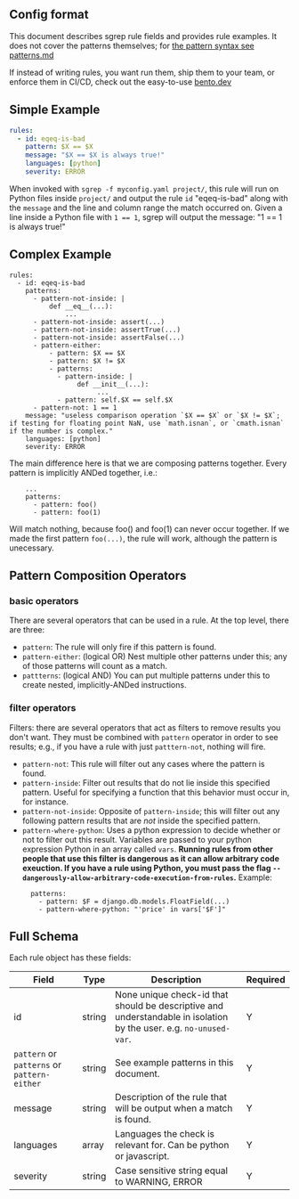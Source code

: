 ## Config format

This document describes sgrep rule fields and provides rule examples. It does not cover the patterns themselves; for [the pattern syntax see patterns.md](patterns.md)

If instead of writing rules, you want run them, ship them to your team, or enforce them in CI/CD, check out the easy-to-use [bento.dev](https://bento.dev)

## Simple Example

```yaml
rules:
  - id: eqeq-is-bad
    pattern: $X == $X
    message: "$X == $X is always true!"
    languages: [python]
    severity: ERROR
```

When invoked with `sgrep -f myconfig.yaml project/`, this rule will run on Python files inside `project/` and output the rule `id` "eqeq-is-bad" along with the `message` and the line and column range the match occurred on. Given a line inside a Python file with `1 == 1`, sgrep will output the message: "1 == 1 is always true!"

## Complex Example
```
rules:
  - id: eqeq-is-bad
    patterns:
      - pattern-not-inside: |
          def __eq__(...):
              ...
      - pattern-not-inside: assert(...)
      - pattern-not-inside: assertTrue(...)
      - pattern-not-inside: assertFalse(...)
      - pattern-either:
          - pattern: $X == $X
          - pattern: $X != $X
          - patterns:
            - pattern-inside: |
                 def __init__(...):
                      ...
            - pattern: self.$X == self.$X
      - pattern-not: 1 == 1
    message: "useless comparison operation `$X == $X` or `$X != $X`; if testing for floating point NaN, use `math.isnan`, or `cmath.isnan` if the number is complex."
    languages: [python]
    severity: ERROR
```

The main difference here is that we are composing patterns together. Every pattern is implicitly ANDed together, i.e.:

```
    ...
    patterns:
      - pattern: foo()
      - pattern: foo(1)
```

Will match nothing, because foo() and foo(1) can never occur together. If we made the first pattern `foo(...)`, the rule will work, although the pattern is unecessary.

## Pattern Composition Operators

### basic operators

There are several operators that can be used in a rule. At the top level, there are three:

- `pattern`: The rule will only fire if this pattern is found.
- `pattern-either`: (logical OR) Nest multiple other patterns under this; any of those patterns will count as a match.
- `pattterns`: (logical AND) You can put multiple patterns under this to create nested, implicitly-ANDed instructions.

### filter operators

Filters: there are several operators that act as filters to remove results you don't want. They must be combined with `pattern` operator in order to see results; e.g., if you have a rule with just `patttern-not`, nothing will fire.

- `pattern-not`: This rule will filter out any cases where the pattern is found.
- `pattern-inside`: Filter out results that do not lie inside this specified pattern. Useful for specifying a function that this behavior must occur in, for instance.
- `pattern-not-inside`: Opposite of `pattern-inside`; this will filter out any following pattern results that are *not* inside the specified pattern.
- `pattern-where-python`: Uses a python expression to decide whether or not to filter out this result. Variables are passed to your python expression Python in an array called `vars`. **Running rules from other people that use this filter is dangerous as it can allow arbitrary code exeuction. If you have a rule using Python, you must pass the flag  `--dangerously-allow-arbitrary-code-execution-from-rules`.** Example:
  ```sgrep
    patterns:
      - pattern: $F = django.db.models.FloatField(...)
      - pattern-where-python: "'price' in vars['$F']"
  ```

## Full Schema

Each rule object has these fields:

| Field     | Type          | Description                                                                                                        | Required |
| --------- | ------------- | ------------------------------------------------------------------------------------------------------------------ | -------- |
| id        | string        | None unique check-id that should be descriptive and understandable in isolation by the user. e.g. `no-unused-var`. | Y        |
| `pattern` or `patterns` or `pattern-either`   | string        | See example patterns in this document.                                                                                        | Y        |
| message   | string        | Description of the rule that will be output when a match is found.                                                 | Y        |
| languages | array<string> | Languages the check is relevant for. Can be python or javascript.                                                  | Y        |
| severity  | string        | Case sensitive string equal to WARNING, ERROR                                                                  | Y        |
